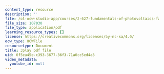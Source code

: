 ```yaml
---
content_type: resource
description: ''
file: /ol-ocw-studio-app/courses/2-627-fundamentals-of-photovoltaics-fall-2013/0f5ea45ec393367736f371a0cc5ed4a3_c4jP3XCZ4Sw.pdf
file_size: 107030
file_type: application/pdf
learning_resource_types: []
license: https://creativecommons.org/licenses/by-nc-sa/4.0/
ocw_type: OCWFile
resourcetype: Document
title: 3play pdf file
uid: 0f5ea45e-c393-3677-36f3-71a0cc5ed4a3
video_metadata:
  youtube_id: null
---
```

